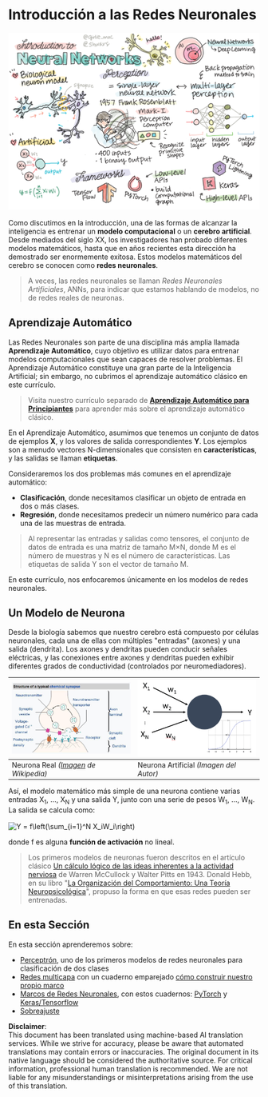# Introducción a las Redes Neuronales

![Resumen del contenido de Introducción a las Redes Neuronales en un doodle](../../../../translated_images/ai-neuralnetworks.1c687ae40bc86e834f497844866a26d3e0886650a67a4bbe29442e2f157d3b18.it.png)

Como discutimos en la introducción, una de las formas de alcanzar la inteligencia es entrenar un **modelo computacional** o un **cerebro artificial**. Desde mediados del siglo XX, los investigadores han probado diferentes modelos matemáticos, hasta que en años recientes esta dirección ha demostrado ser enormemente exitosa. Estos modelos matemáticos del cerebro se conocen como **redes neuronales**.

> A veces, las redes neuronales se llaman *Redes Neuronales Artificiales*, ANNs, para indicar que estamos hablando de modelos, no de redes reales de neuronas.

## Aprendizaje Automático

Las Redes Neuronales son parte de una disciplina más amplia llamada **Aprendizaje Automático**, cuyo objetivo es utilizar datos para entrenar modelos computacionales que sean capaces de resolver problemas. El Aprendizaje Automático constituye una gran parte de la Inteligencia Artificial; sin embargo, no cubrimos el aprendizaje automático clásico en este currículo.

> Visita nuestro currículo separado de **[Aprendizaje Automático para Principiantes](http://github.com/microsoft/ml-for-beginners)** para aprender más sobre el aprendizaje automático clásico.

En el Aprendizaje Automático, asumimos que tenemos un conjunto de datos de ejemplos **X**, y los valores de salida correspondientes **Y**. Los ejemplos son a menudo vectores N-dimensionales que consisten en **características**, y las salidas se llaman **etiquetas**.

Consideraremos los dos problemas más comunes en el aprendizaje automático:

* **Clasificación**, donde necesitamos clasificar un objeto de entrada en dos o más clases.
* **Regresión**, donde necesitamos predecir un número numérico para cada una de las muestras de entrada.

> Al representar las entradas y salidas como tensores, el conjunto de datos de entrada es una matriz de tamaño M×N, donde M es el número de muestras y N es el número de características. Las etiquetas de salida Y son el vector de tamaño M.

En este currículo, nos enfocaremos únicamente en los modelos de redes neuronales.

## Un Modelo de Neurona

Desde la biología sabemos que nuestro cerebro está compuesto por células neuronales, cada una de ellas con múltiples "entradas" (axones) y una salida (dendrita). Los axones y dendritas pueden conducir señales eléctricas, y las conexiones entre axones y dendritas pueden exhibir diferentes grados de conductividad (controlados por neuromediadores).

![Modelo de una Neurona](../../../../translated_images/synapse-wikipedia.ed20a9e4726ea1c6a3ce8fec51c0b9bec6181946dca0fe4e829bc12fa3bacf01.it.jpg) | ![Modelo de una Neurona](../../../../translated_images/artneuron.1a5daa88d20ebe6f5824ddb89fba0bdaaf49f67e8230c1afbec42909df1fc17e.it.png)
----|----
Neurona Real *([Imagen](https://en.wikipedia.org/wiki/Synapse#/media/File:SynapseSchematic_lines.svg) de Wikipedia)* | Neurona Artificial *(Imagen del Autor)*

Así, el modelo matemático más simple de una neurona contiene varias entradas X<sub>1</sub>, ..., X<sub>N</sub> y una salida Y, junto con una serie de pesos W<sub>1</sub>, ..., W<sub>N</sub>. La salida se calcula como:

<img src="images/netout.png" alt="Y = f\left(\sum_{i=1}^N X_iW_i\right)" width="131" height="53" align="center"/>

donde f es alguna **función de activación** no lineal.

> Los primeros modelos de neuronas fueron descritos en el artículo clásico [Un cálculo lógico de las ideas inherentes a la actividad nerviosa](https://www.cs.cmu.edu/~./epxing/Class/10715/reading/McCulloch.and.Pitts.pdf) de Warren McCullock y Walter Pitts en 1943. Donald Hebb, en su libro "[La Organización del Comportamiento: Una Teoría Neuropsicológica](https://books.google.com/books?id=VNetYrB8EBoC)", propuso la forma en que esas redes pueden ser entrenadas.

## En esta Sección

En esta sección aprenderemos sobre:
* [Perceptrón](03-Perceptron/README.md), uno de los primeros modelos de redes neuronales para clasificación de dos clases
* [Redes multicapa](04-OwnFramework/README.md) con un cuaderno emparejado [cómo construir nuestro propio marco](../../../../lessons/3-NeuralNetworks/04-OwnFramework/OwnFramework.ipynb)
* [Marcos de Redes Neuronales](05-Frameworks/README.md), con estos cuadernos: [PyTorch](../../../../lessons/3-NeuralNetworks/05-Frameworks/IntroPyTorch.ipynb) y [Keras/Tensorflow](../../../../lessons/3-NeuralNetworks/05-Frameworks/IntroKerasTF.ipynb)
* [Sobreajuste](../../../../lessons/3-NeuralNetworks/05-Frameworks)

**Disclaimer**:  
This document has been translated using machine-based AI translation services. While we strive for accuracy, please be aware that automated translations may contain errors or inaccuracies. The original document in its native language should be considered the authoritative source. For critical information, professional human translation is recommended. We are not liable for any misunderstandings or misinterpretations arising from the use of this translation.